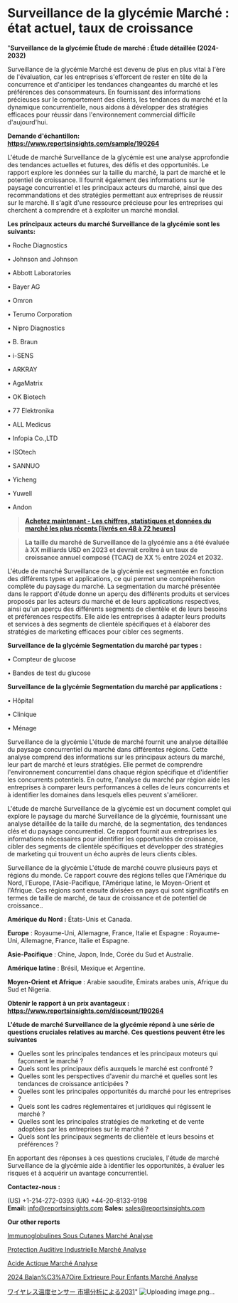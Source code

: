 # Surveillance de la glycémie Marché : état actuel, taux de croissance

"<strong>Surveillance de la glycémie Étude de marché : Étude détaillée (2024-2032)</strong>

Surveillance de la glycémie Marché est devenu de plus en plus vital à l'ère de l'évaluation, car les entreprises s'efforcent de rester en tête de la concurrence et d'anticiper les tendances changeantes du marché et les préférences des consommateurs. En fournissant des informations précieuses sur le comportement des clients, les tendances du marché et la dynamique concurrentielle, nous aidons à développer des stratégies efficaces pour réussir dans l'environnement commercial difficile d'aujourd'hui.

<strong>Demande d'échantillon: <a href=https://www.reportsinsights.com/sample/190264>https://www.reportsinsights.com/sample/190264</a></strong>

L'étude de marché Surveillance de la glycémie est une analyse approfondie des tendances actuelles et futures, des défis et des opportunités. Le rapport explore les données sur la taille du marché, la part de marché et le potentiel de croissance. Il fournit également des informations sur le paysage concurrentiel et les principaux acteurs du marché, ainsi que des recommandations et des stratégies permettant aux entreprises de réussir sur le marché. Il s'agit d'une ressource précieuse pour les entreprises qui cherchent à comprendre et à exploiter un marché mondial.

<strong>Les principaux acteurs du marché Surveillance de la glycémie sont les suivants:</strong>

• Roche Diagnostics

• Johnson and Johnson

• Abbott Laboratories

• Bayer AG

• Omron

• Terumo Corporation

• Nipro Diagnostics

• B. Braun

• i-SENS

• ARKRAY

• AgaMatrix

• OK Biotech

• 77 Elektronika

• ALL Medicus

• Infopia Co.,LTD

• ISOtech

• SANNUO

• Yicheng

• Yuwell

• Andon
<blockquote><a href=https://www.reportsinsights.com/buynow/190264><span style=text-decoration: underline;><strong>Achetez maintenant - Les chiffres, statistiques et données du marché les plus récents [livrés en 48 à 72 heures]</strong></span></a></blockquote>
<blockquote><span style=text-decoration: underline;><strong>La taille du marché de Surveillance de la glycémie ans a été évaluée à XX milliards USD en 2023 et devrait croître à un taux de croissance annuel composé (TCAC) de XX % entre 2024 et 2032.</strong></span></blockquote>
L'étude de marché Surveillance de la glycémie est segmentée en fonction des différents types et applications, ce qui permet une compréhension complète du paysage du marché. La segmentation du marché présentée dans le rapport d'étude donne un aperçu des différents produits et services proposés par les acteurs du marché et de leurs applications respectives, ainsi qu'un aperçu des différents segments de clientèle et de leurs besoins et préférences respectifs. Elle aide les entreprises à adapter leurs produits et services à des segments de clientèle spécifiques et à élaborer des stratégies de marketing efficaces pour cibler ces segments.

<strong>Surveillance de la glycémie Segmentation du marché par types :</strong>

• Compteur de glucose

• Bandes de test du glucose

<strong>Surveillance de la glycémie Segmentation du marché par applications :</strong>

• Hôpital

• Clinique

• Ménage

Surveillance de la glycémie L'étude de marché fournit une analyse détaillée du paysage concurrentiel du marché dans différentes régions. Cette analyse comprend des informations sur les principaux acteurs du marché, leur part de marché et leurs stratégies. Elle permet de comprendre l'environnement concurrentiel dans chaque région spécifique et d'identifier les concurrents potentiels. En outre, l'analyse du marché par région aide les entreprises à comparer leurs performances à celles de leurs concurrents et à identifier les domaines dans lesquels elles peuvent s'améliorer.

L'étude de marché Surveillance de la glycémie est un document complet qui explore le paysage du marché Surveillance de la glycémie, fournissant une analyse détaillée de la taille du marché, de la segmentation, des tendances clés et du paysage concurrentiel. Ce rapport fournit aux entreprises les informations nécessaires pour identifier les opportunités de croissance, cibler des segments de clientèle spécifiques et développer des stratégies de marketing qui trouvent un écho auprès de leurs clients cibles.

Surveillance de la glycémie L'étude de marché couvre plusieurs pays et régions du monde. Ce rapport couvre des régions telles que l'Amérique du Nord, l'Europe, l'Asie-Pacifique, l'Amérique latine, le Moyen-Orient et l'Afrique. Ces régions sont ensuite divisées en pays qui sont significatifs en termes de taille de marché, de taux de croissance et de potentiel de croissance..

<strong>Amérique du Nord :</strong> États-Unis et Canada.

<strong>Europe</strong> : Royaume-Uni, Allemagne, France, Italie et Espagne : Royaume-Uni, Allemagne, France, Italie et Espagne.

<strong>Asie-Pacifique</strong> : Chine, Japon, Inde, Corée du Sud et Australie.

<strong>Amérique latine</strong> : Brésil, Mexique et Argentine.

<strong>Moyen-Orient et Afrique</strong> : Arabie saoudite, Émirats arabes unis, Afrique du Sud et Nigeria.

<strong>Obtenir le rapport à un prix avantageux : <a href=https://www.reportsinsights.com/discount/190264>https://www.reportsinsights.com/discount/190264</a></strong>

<strong>L'étude de marché Surveillance de la glycémie répond à une série de questions cruciales relatives au marché. Ces questions peuvent être les suivantes</strong>
<ul>
  <li>Quelles sont les principales tendances et les principaux moteurs qui façonnent le marché ?</li>
  <li>Quels sont les principaux défis auxquels le marché est confronté ?</li>
  <li>Quelles sont les perspectives d'avenir du marché et quelles sont les tendances de croissance anticipées ?</li>
  <li>Quelles sont les principales opportunités du marché pour les entreprises ?</li>
  <li>Quels sont les cadres réglementaires et juridiques qui régissent le marché ?</li>
  <li>Quelles sont les principales stratégies de marketing et de vente adoptées par les entreprises sur le marché ?</li>
  <li>Quels sont les principaux segments de clientèle et leurs besoins et préférences ?</li>
</ul>
En apportant des réponses à ces questions cruciales, l'étude de marché Surveillance de la glycémie aide à identifier les opportunités, à évaluer les risques et à acquérir un avantage concurrentiel.

<strong>Contactez-nous :</strong>

(US) +1-214-272-0393
(UK) +44-20-8133-9198
<strong>Email:</strong> <a>info@reportsinsights.com</a>
<strong>Sales:</strong> <a>sales@reportsinsights.com</a>

<strong>Our other reports</strong>

<a href=https://www.linkedin.com/pulse/immunoglobulines-sous-cutan%C3%A9es-march%C3%A9-taille-cq5lf/>Immunoglobulines Sous Cutanes Marché Analyse</a>

<a href=https://www.linkedin.com/pulse/protection-auditive-industrielle-march%C3%A9-epzcc/>Protection Auditive Industrielle Marché Analyse</a>

<a href=https://www.linkedin.com/pulse/acide-ac%C3%A9tique-march%C3%A9-2024-2030-aper%C3%A7u-complet-m2h1f/>Acide Actique Marché Analyse</a>

<a href=https://www.linkedin.com/pulse/2024-balan%C3%A7oire-ext%C3%A9rieure-pour-enfants-march%C3%A9-fhctc/>2024 Balan%C3%A7Oire Extrieure Pour Enfants Marché Analyse</a>

<a href=https://www.linkedin.com/pulse/ワイヤレス温度センサー-市場2023調査報告-reports-insights-expert/>ワイヤレス温度センサー 市場分析による2031</a>"
![Uploading image.png…]()
